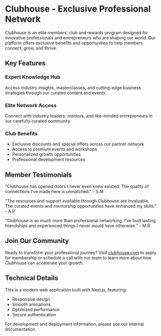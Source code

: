 # Clubhouse - Exclusive Professional Network

Clubhouse is an elite members' club and rewards program designed for innovative professionals and entrepreneurs who are shaping our world. Our platform offers exclusive benefits and opportunities to help members connect, grow, and thrive.

## Key Features

### Expert Knowledge Hub

Access industry insights, masterclasses, and cutting-edge business strategies through our curated content and events.

### Elite Network Access

Connect with industry leaders, mentors, and like-minded entrepreneurs in our carefully curated community.

### Club Benefits

- Exclusive discounts and special offers across our partner network
- Access to premium events and workshops
- Personalized growth opportunities
- Professional development resources

## Member Testimonials

"Clubhouse has opened doors I never even knew existed. The quality of connections I've made here is unmatched." - S.M

"The resources and support available through Clubhouse are invaluable. The curated events and mentorship opportunities have enhanced my skills." - A.P

"Clubhouse is so much more than professional networking. I've built lasting friendships and experienced things I never would have otherwise." - M.R

## Join Our Community

Ready to transform your professional journey? Visit [clubhouse.com](http://localhost:3000) to apply for membership or schedule a call with our team to learn more about how Clubhouse can accelerate your growth.

## Technical Details

This is a modern web application built with Next.js, featuring:

- Responsive design
- Smooth animations
- Optimized performance
- Secure authentication

For development and deployment information, please see our internal documentation.
